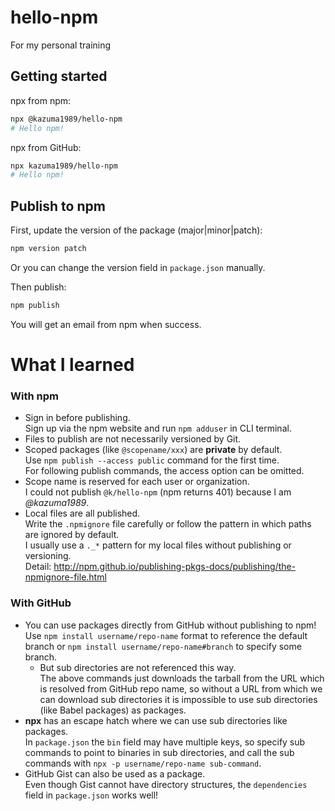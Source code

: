 # hello-npm

For my personal training

## Getting started

npx from npm:

```bash
npx @kazuma1989/hello-npm
# Hello npm!
```

npx from GitHub:

```bash
npx kazuma1989/hello-npm
# Hello npm!
```

## Publish to npm

First, update the version of the package (major|minor|patch):

```bash
npm version patch
```

Or you can change the version field in `package.json` manually.

Then publish:

```bash
npm publish
```

You will get an email from npm when success.

# What I learned

### With npm

- Sign in before publishing.  
  Sign up via the npm website and run `npm adduser` in CLI terminal.
- Files to publish are not necessarily versioned by Git.
- Scoped packages (like `@scopename/xxx`) are **private** by default.  
  Use `npm publish --access public` command for the first time.  
  For following publish commands, the access option can be omitted.
- Scope name is reserved for each user or organization.  
  I could not publish `@k/hello-npm` (npm returns 401) because I am _@kazuma1989_.
- Local files are all published.  
  Write the `.npmignore` file carefully or follow the pattern in which paths are ignored by default.  
  I usually use a `._*` pattern for my local files without publishing or versioning.  
  Detail: http://npm.github.io/publishing-pkgs-docs/publishing/the-npmignore-file.html

### With GitHub

- You can use packages directly from GitHub without publishing to npm!  
  Use `npm install username/repo-name` format to reference the default branch or `npm install username/repo-name#branch` to specify some branch.
  - But sub directories are not referenced this way.  
    The above commands just downloads the tarball from the URL which is resolved from GitHub repo name, so without a URL from which we can download sub directories it is impossible to use sub directories (like Babel packages) as packages.
- **npx** has an escape hatch where we can use sub directories like packages.  
  In `package.json` the `bin` field may have multiple keys, so specify sub commands to point to binaries in sub directories, and call the sub commands with `npx -p username/repo-name sub-command`.
- GitHub Gist can also be used as a package.  
  Even though Gist cannot have directory structures, the `dependencies` field in `package.json` works well!
